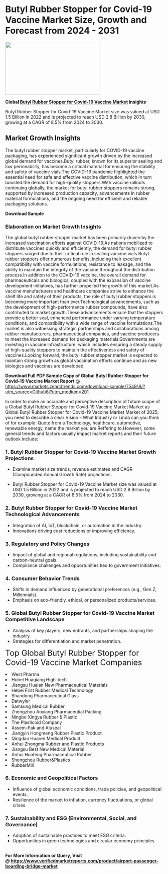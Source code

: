 <H1>Butyl Rubber Stopper for Covid-19 Vaccine Market Size, Growth and Forecast from 2024 - 2031</H1><img class="aligncenter size-medium wp-image-584254" src="https://thirdeyenews.in/wp-content/uploads/2024/09/Global-Market-Research-300x168.jpeg" alt="" width="300" height="168" /><p><strong>Global&nbsp;<a href="https://www.marketsizeandtrends.com/download-sample/754918/?utm_source=Github8j?utm_medium=201">Butyl Rubber Stopper for Covid-19 Vaccine Market</a> Insights</strong></p><p>Butyl Rubber Stopper for Covid-19 Vaccine Market size was valued at USD 1.5 Billion in 2022 and is projected to reach USD 2.8 Billion by 2030, growing at a CAGR of 8.5% from 2024 to 2030.</p><p><h2>Market Growth Insights</h2> The butyl rubber stopper market, particularly for COVID-19 vaccine packaging, has experienced significant growth driven by the increased global demand for vaccines.Butyl rubber, known for its superior sealing and low permeability, has become a critical material for ensuring the stability and safety of vaccine vials.The COVID-19 pandemic highlighted the essential need for safe and effective vaccine distribution, which in turn boosted the demand for high-quality stoppers.With vaccine rollouts continuing globally, the market for butyl rubber stoppers remains strong, supported by increased production capacity, advancements in rubber material formulations, and the ongoing need for efficient and reliable packaging solutions.<p><strong>Download Sample</strong></p> <h3>Elaboration on Market Growth Insights</h3> The global butyl rubber stopper market has been primarily driven by the increased vaccination efforts against COVID-19.As nations mobilized to distribute vaccines quickly and efficiently, the demand for butyl rubber stoppers surged due to their critical role in sealing vaccine vials.Butyl rubber stoppers offer numerous benefits, including their excellent compatibility with vaccine formulations, resistance to leakage, and the ability to maintain the integrity of the vaccine throughout the distribution process.In addition to the COVID-19 vaccine, the overall demand for pharmaceuticals and biologics, coupled with the expansion of vaccine development initiatives, has further propelled the growth of this market.As vaccine manufacturers and healthcare companies strive to enhance the shelf life and safety of their products, the role of butyl rubber stoppers is becoming more important than ever.Technological advancements, such as the development of high-performance rubber compounds, have also contributed to market growth.These advancements ensure that the stoppers provide a better seal, enhanced performance under varying temperature conditions, and compatibility with a wide range of vaccine formulations.The market is also witnessing strategic partnerships and collaborations among rubber manufacturers, pharmaceutical companies, and vaccine producers to meet the increased demand for packaging materials.Governments are investing in vaccine infrastructure, which includes ensuring a steady supply of high-quality stoppers to maintain the effectiveness and safety of vaccines.Looking forward, the butyl rubber stopper market is expected to maintain strong growth as global vaccination efforts continue and as new biologics and vaccines are developed.<p><span class=""><strong>Download Full PDF Sample Copy of Global Butyl Rubber Stopper for Covid-19 Vaccine Market Report</strong> @ <a href="https://www.marketsizeandtrends.com/download-sample/754918/?utm_source=Github8j?utm_medium=201" target="_blank">https://www.marketsizeandtrends.com/download-sample/754918/?utm_source=Github8j?utm_medium=201</a></span></p><p>In order to make an accurate and perceptive description of future scope of a Global&nbsp;Butyl Rubber Stopper for Covid-19 Vaccine Market Market as Global&nbsp;Butyl Rubber Stopper for Covid-19 Vaccine Market Market of 2025, you need to describe a clear Vision &ndash; What Industry or Linda can you think of for example: Quote from a Technology, healthcare, automotive, renewable energy, name the market you are Reffering to.However, some general trends and factors usually impact market reports and their future outlook include:</p><h3>1.&nbsp;<strong>Butyl Rubber Stopper for Covid-19 Vaccine Market Growth Projections</strong></h3><ul><li>Examine market size trends, revenue estimates and CAGR (Compounded Annual Growth Rate) projections.</li><li><p>Butyl Rubber Stopper for Covid-19 Vaccine Market size was valued at USD 1.5 Billion in 2022 and is projected to reach USD 2.8 Billion by 2030, growing at a CAGR of 8.5% from 2024 to 2030.</p></li></ul><h3>2.&nbsp;<strong>Butyl Rubber Stopper for Covid-19 Vaccine Market Technological Advancements</strong></h3><ul><li>Integration of AI, IoT, blockchain, or automation in the industry.</li><li>Innovations driving cost reductions or improving efficiency.</li></ul><h3>3.&nbsp;<strong>Regulatory and Policy Changes</strong></h3><ul><li>Impact of global and regional regulations, including sustainability and carbon-neutral goals.</li><li>Compliance challenges and opportunities tied to government initiatives.</li></ul><h3>4.&nbsp;<strong>Consumer Behavior Trends</strong></h3><ul><li>Shifts in demand influenced by generational preferences (e.g., Gen Z, Millennials).</li><li>Emphasis on eco-friendly, ethical, or personalized products/services.</li></ul><h3>5.&nbsp;<strong>Global Butyl Rubber Stopper for Covid-19 Vaccine Market Competitive Landscape</strong></h3><ul><li>Analysis of key players, new entrants, and partnerships shaping the industry.</li><li>Strategies for differentiation and market penetration.</li></ul><p data-pm-slice="1 1 []"><span style="color: inherit; font-family: inherit; font-size: 25px;">Top Global Butyl Rubber Stopper for Covid-19 Vaccine Market Companies</span></p><div class="" data-test-id=""><p><li>West Pharma</li><li> Hubei Huaqiang High-tech</li><li> Jiangsu Hualan New Pharmaceutical Materials</li><li> Hebei First Rubber Medical Technology</li><li> Shandong Pharmaceutical Glass</li><li> Datwyler</li><li> Samsung Medical Rubber</li><li> Zhengzhou Aoxiang Pharmaceutial Packing</li><li> Ningbo Xingya Rubber & Plastic</li><li> The Plasticoid Company</li><li> Assem-Pak and Aluseal</li><li> Jiangyin Hongmeng Rubber Plastic Product</li><li> Qingdao Huaren Medical Product</li><li> Anhui Zhongma Rubber and Plastic Products</li><li> Jiangsu Best New Medical Material</li><li> Anhui Huafeng Pharmaceutical Rubber</li><li> Shengzhou Rubber&Plastics</li><li> RubberMill</li></p></div><h3>6.&nbsp;<strong>Economic and Geopolitical Factors</strong></h3><ul><li>Influence of global economic conditions, trade policies, and geopolitical events.</li><li>Resilience of the market to inflation, currency fluctuations, or global crises.</li></ul><h3>7.&nbsp;<strong>Sustainability and ESG (Environmental, Social, and Governance)</strong></h3><ul><li>Adoption of sustainable practices to meet ESG criteria.</li><li>Opportunities in green technologies and circular economy principles.</li></ul><h2><strong style="font-size: 14px;">For More Information or Query, Visit @&nbsp;</strong><a style="background-color: #ffffff; font-size: 14px;" href="https://www.marketsizeandtrends.com/report/butyl-rubber-stopper-for-covid-19-vaccine-market/" target="_blank">https://www.verifiedmarketreports.com/product/airport-passenger-boarding-bridge-market</a></h2>
